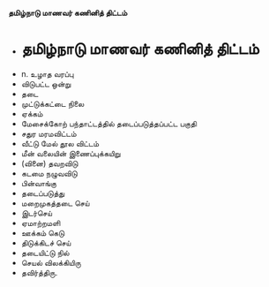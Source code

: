 **தமிழ்நாடு மாணவர் கணினித் திட்டம்**
- # தமிழ்நாடு மாணவர் கணினித் திட்டம்
- n. உழாத வரப்பு
- விடுபட்ட ஒன்று
- தடை
- முட்டுக்கட்டை நிலை
- ஏக்கம்
- மேசைக்கோற் பந்தாட்டத்தில் தடைப்படுத்தப்பட்ட பகுதி
- சதுர மரமவிட்டம்
- வீட்டு மேல் தூல விட்டம்
- மீன் வலையின் இணைப்புக்கயிறு
- (வினை) தவறவிடு
- கடமை நழுவவிடு
- பின்வாங்கு
- தடைப்படுத்து
- மறைமுகத்தடை செய்
- இடர்செய்
- ஏமாற்றமளி
- ஊக்கம் கெடு
- திடுக்கிடச் செய்
- தடையிட்டு நில்
- செயல் விலக்கியிரு
- தவிர்த்திரு.

